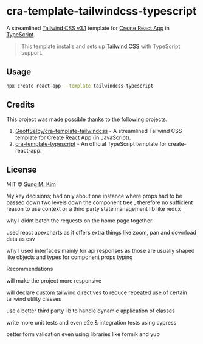 # cra-template-tailwindcss-typescript

A streamlined [Tailwind CSS v3.1](https://tailwindcss.com) template for [Create React App](https://github.com/facebook/create-react-app) in [TypeScript](https://www.typescriptlang.org/).

> This template installs and sets up [Tailwind CSS](https://tailwindcss.com) with TypeScript support.

## Usage

```bash
npx create-react-app --template tailwindcss-typescript
```

## Credits

This project was made possible thanks to the following projects.

1. [GeoffSelby/cra-template-tailwindcss](https://github.com/GeoffSelby/cra-template-tailwindcss) - A streamlined Tailwind CSS template for Create React App (in JavaScript).
2. [cra-template-typescript](https://github.com/facebook/create-react-app/tree/master/packages/cra-template-typescript) - An official TypeScript template for create-react-app.

## License

MIT © [Sung M. Kim](https://sung.codes)


My key decisions;
had only about one instance where props had to be passed down two levels down the component tree , therefore no sufficient reason to use context or a third party state management lib like redux

why I didnt batch the requests on the home page together

used react apexcharts as it offers extra things like zoom, pan and download data as csv

why I used interfaces mainly for api responses as those are usually shaped like objects and types for component props typing

Recommendations

will make the project more responsive

will declare custom tailwind directives to reduce repeated use of certain tailwind utility classes

use a better third party lib to handle dynamic application of classes

write more unit tests and even e2e & integration tests using cypress

better form validation even using libraries like formik and yup
